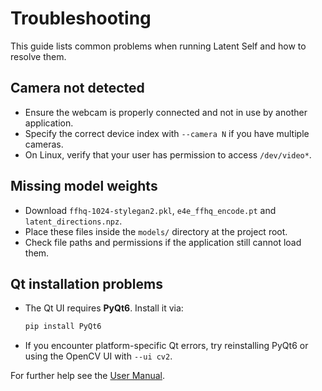 # Troubleshooting

This guide lists common problems when running Latent Self and how to resolve them.

## Camera not detected
- Ensure the webcam is properly connected and not in use by another application.
- Specify the correct device index with `--camera N` if you have multiple cameras.
- On Linux, verify that your user has permission to access `/dev/video*`.

## Missing model weights
- Download `ffhq-1024-stylegan2.pkl`, `e4e_ffhq_encode.pt` and `latent_directions.npz`.
- Place these files inside the `models/` directory at the project root.
- Check file paths and permissions if the application still cannot load them.

## Qt installation problems
- The Qt UI requires **PyQt6**. Install it via:
  ```bash
  pip install PyQt6
  ```
- If you encounter platform-specific Qt errors, try reinstalling PyQt6 or using the OpenCV UI with `--ui cv2`.

For further help see the [User Manual](user_manual.md).
